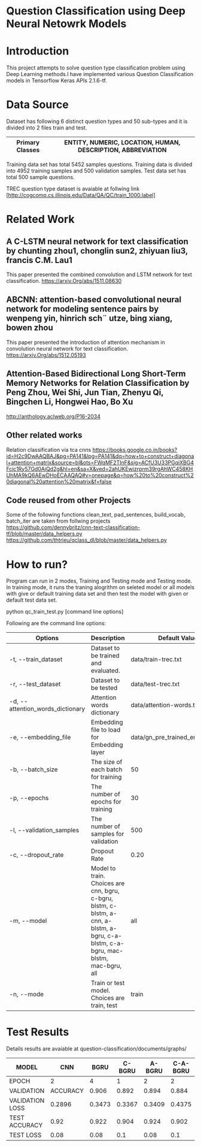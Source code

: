 # Question Classification using Deep Neural Netowrk Models

# Introduction

This project attempts to solve question type classification problem using Deep Learning methods.I have implemented various
Question Classification models in Tensorflow Keras APIs 2.1.6-tf.


# Data Source

Dataset has following 6 distinct question types and 50 sub-types and it is divided into 2 files train and test.

|Primary Classes| ENTITY, NUMERIC, LOCATION, HUMAN, DESCRIPTION, ABBREVIATION|
|---------------|------------------------------------------------------------|

Training data set has total 5452 samples questions. Training data is divided into 4952 training samples and 500 validation samples. Test data set has total 500 sample questions.
 
TREC question type dataset is avaiable at follwing link [http://cogcomp.cs.illinois.edu/Data/QA/QC/train_1000.label]

# Related Work

## A C-LSTM neural network for text classification by chunting zhou1, chonglin sun2, zhiyuan liu3, francis C.M. Lau1
This paper presented the combined convolution and LSTM network for text classification.
https://arxiv.Org/abs/1511.08630

## ABCNN: attention-based convolutional neural network for modeling sentence pairs by wenpeng yin, hinrich sch¨ utze, bing xiang, bowen zhou
This paper presented the introduction of attention mechanism in convolution neural network for text classification.
https://arxiv.Org/abs/1512.05193

## Attention-Based Bidirectional Long Short-Term Memory Networks for Relation Classification by Peng Zhou, Wei Shi, Jun Tian, Zhenyu Qi, Bingchen Li, Hongwei Hao, Bo Xu
http://anthology.aclweb.org/P16-2034

## Other related works
Relation classification via tca cnns 
https://books.google.co.in/books?id=H2c9DwAAQBAJ&pg=PA141&lpg=PA141&dq=how+to+construct+diagonal+attention+matrix&source=bl&ots=FWqMF2TInF&sig=ACfU3U33PGqiXBG4Fcjc1Ry57Gd0AiQd2g&hl=en&sa=X&ved=2ahUKEwizrprm39rgAhWC458KHUhMA9kQ6AEwDHoECAAQAQ#v=onepage&q=how%20to%20construct%20diagonal%20attention%20matrix&f=false

## Code reused from other Projects
Some of the following functions
clean_text, pad_sentences, build_vocab, batch_iter are taken from follwing
projects
https://github.com/dennybritz/cnn-text-classification-tf/blob/master/data_helpers.py
https://github.com/thtrieu/qclass_dl/blob/master/data_helpers.py

# How to run?
Program can run in 2 modes, Training and Testing mode and Testing mode. In training mode, it runs the traning alogrithm on seleted model or all models with give or default training data set and then test the model with given or default test data set.

python qc_train_test.py [command line options]

Following are the command line options:

|Options |Description |Default Value |
|--------|------------|--------|
|-t, --train_dataset |Dataset to be trained and evaluated.|data/train-trec.txt| 
|-r, --test_dataset |Dataset to be tested| data/test-trec.txt|
|-d, --attention_words_dictionary |Attention words dictionary |data/attention-words.txt|
|-e, --embedding_file |Embedding file to load for Embedding layer |data/gn_pre_trained_embeddings|
|-b, --batch_size| The size of each batch for training| 50|
|-p, --epochs |The number of epochs for training |30|
|-l, --validation_samples |The number of samples for validation |500|    
|-c, --dropout_rate |Dropout Rate |0.20|
|-m, --model |Model to train. Choices are cnn, bgru, c-bgru, blstm, c-blstm, a-cnn, a-blstm, a-bgru, c-a-blstm, c-a-bgru, mac-blstm, mac-bgru, all |all
|-n, --mode |Train or test model. Choices are train, test |train|


# Test Results

Details results are avaiable at question-classification/documents/graphs/

|MODEL |CNN |BGRU |C-BGRU |A-BGRU |C-A-BGRU |BLSTM |C-BLSTM |A-BLSTM |C-A-BLSTM |
|------|----|-----|-------|-------|---------|------|--------|--------|----------|
|EPOCH |2 |4 |1 |2 |2 |2 |1 |2 |2 |
|VALIDATION |ACCURACY |0.906 |0.892 |0.894 |0.884 |0.884 |0.884 |0.904 |0.864 |0.884 |
|VALIDATION LOSS |0.2896 |0.3473 |0.3367 |0.3409 |0.4375 |0.371 |0.3174 |0.3945 |0.3673 |
|TEST ACCURACY |0.92 |0.922 |0.904 |0.924 |0.902 |0.91 |0.914 |0.896 |0.88 |
|TEST LOSS |0.08 |0.08 |0.1 |0.08 |0.1 |0.09 |0.09 |0.1 |0.12 |



